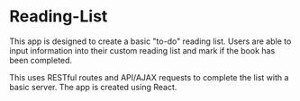 # Reading-List

This app is designed to create a basic "to-do" reading list. Users are able to input information into their custom reading list and mark if the book has been completed.

This uses RESTful routes and API/AJAX requests to complete the list with a basic server. The app is created using React.
